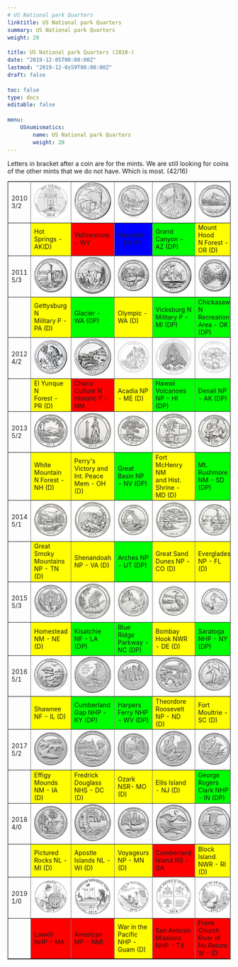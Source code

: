 ```yaml
---
# US National park Quarters
linktitle: US National park Quarters
summary: US National park Quarters
weight: 20

title: US National park Quarters (2010-)
date: "2019-12-05T00:00:00Z"
lastmod: "2019-12-0s59T00:00:00Z"
draft: false

toc: false
type: docs
editable: false

menu:
    USnumismatics:
        name: US National park Quarters
        weight: 20
---
```



Letters in bracket after a coin are for the mints. We are still looking for
coins of the other mints that we do not have. Which is most. (42/16)

 
<TABLE Border=1>
<TR>
<TD>2010<BR>3/2</TD>
<TD><IMG WIDTH=100 SRC=../USimages/HotSpringsNP2010.jpg></TD>
<TD><IMG WIDTH=100 SRC=../USimages/YellowstoneNP2010.jpg></TD>
<TD><IMG WIDTH=100 SRC=../USimages/YosemiteNP2010.jpg></TD>
<TD><IMG WIDTH=100 SRC=../USimages/GrandCanyonNP2010.jpg></TD>
<TD><IMG WIDTH=100 SRC=../USimages/MountHoodNP2010.jpg></TD>
</TR>
<TR>
<TD></TD>
<TD BGCOLOR="#FFFF00">
Hot Springs - AK(D)</TD>
<TD BGCOLOR="#FF0000">
Yellowstone - WY</TD>
<TD BGCOLOR="#0000FF">
Yosemite - CA (P)</TD>
<TD BGCOLOR="#00FF00">
Grand Canyon - AZ (DP)</TD>
<TD BGCOLOR="#FFFF00">
Mount Hood <BR>N Forest - OR (D)</TD>
</TR>
<TR>
<TD>2011<BR>5/3</TD>
<TD><IMG WIDTH=100 SRC=../USimages/GettysburgNP2011.jpg></TD>
<TD><IMG WIDTH=100 SRC=../USimages/GlacierNP2011.jpg></TD>
<TD><IMG WIDTH=100 SRC=../USimages/OlympicNP2011.jpg></TD>
<TD><IMG WIDTH=100 SRC=../USimages/VicksburgNP2011.jpg></TD>
<TD><IMG WIDTH=100 SRC=../USimages/ChickasawNP2011.jpg></TD>
</TR>
<TR>
<TD></TD>
<TD BGCOLOR="#FFFF00">
Gettysburg N <BR>Military P - PA (D)</TD>
<TD BGCOLOR="#00FF00">
Glacier - WA (DP)</TD>
<TD BGCOLOR="#FFFF00">
Olympic - WA (D)</TD>
<TD BGCOLOR="#00FF00">
Vicksburg N <BR>Military P - MI (DP)</TD>
<TD BGCOLOR="#00FF00">
Chickasaw N <BR>Recreation Area - OK (DP)</TD>
</TR>
<TR>
<TD>2012<BR>4/2</TD>
<TD><IMG WIDTH=100 SRC=../USimages/ElYunqueNF2012.jpg></TD>
<TD><IMG WIDTH=100 SRC=../USimages/ChacoCultureNHP2012.jpg></TD>
<TD><IMG WIDTH=100 SRC=../USimages/AcadiaNP2012.jpg></TD>
<TD><IMG WIDTH=100 SRC=../USimages/HawaiiVolcanoesNP2012.jpg></TD>
<TD><IMG WIDTH=100 SRC=../USimages/DenaliNP2012.jpg></TD>
</TR>
<TR>
<TD></TD>
<TD BGCOLOR="#FFFF00">
El Yunque N <BR>Forest - PR (D)</TD>
<TD BGCOLOR="#FF0000">
Chaco Culture N<BR> Historic P - NM</TD>
<TD BGCOLOR="#FFFF00">
Acadia NP - ME (D)</TD>
<TD BGCOLOR="#00FF00">
Hawaii Volcanoes NP - HI (DP)</TD>
<TD BGCOLOR="#00FF00">
Denali NP - AK (DP)</TD>
</TR>
<TR>
<TD>2013<BR>5/2</TD>
<TD><IMG WIDTH=100 SRC=../USimages/WhiteMntnNF2013.jpg></TD>
<TD><IMG WIDTH=100 SRC=../USimages/PerryVictoryIPM2013.jpg></TD>
<TD><IMG WIDTH=100 SRC=../USimages/GreatBasinNP2013.jpg></TD>
<TD><IMG WIDTH=100 SRC=../USimages/FortMcHenryMD2013.jpg></TD>
<TD><IMG WIDTH=100 SRC=../USimages/MtRushmoreNM2013.jpg></TD>
</TR>
<TR>
<TD></TD>
<TD BGCOLOR="#FFFF00">
White Mountain<BR>N Forest - NH (D)</TD>
<TD BGCOLOR="#FFFF00">
Perry's Victory and<BR> Int. Peace Mem - OH (D)</TD>
<TD BGCOLOR="#00FF00">
Great Basin NP - NV (DP)</TD>
<TD BGCOLOR="#FFFF00">
Fort McHenry NM<BR>and Hist. Shrine - MD (D)</TD>
<TD BGCOLOR="#00FF00">
Mt. Rushmore NM - SD (DP)</TD>
</TR>
<TR>
<TD>2014<BR>5/1</TD>
<TD><IMG WIDTH=100 SRC=../USimages/GreatSmokyMountainsNP2014.jpg></TD>
<TD><IMG WIDTH=100 SRC=../USimages/ShenandoahNP2014.jpg></TD>
<TD><IMG WIDTH=100 SRC=../USimages/ArchesNP2014.jpg></TD>
<TD><IMG WIDTH=100 SRC=../USimages/GreatSandDunesNP2014.jpg></TD>
<TD><IMG WIDTH=100 SRC=../USimages/EvergladesNP2014.jpg></TD>
</TR>
<TR>
<TD></TD>
<TD BGCOLOR="#FFFF00">
Great Smoky Mountains NP - TN (D)</TD>
<TD BGCOLOR="#FFFF00">
Shenandoah NP - VA (D)</TD>
<TD BGCOLOR="#00FF00">
Arches NP - UT (DP)</TD>
<TD BGCOLOR="#FFFF00">
Great Sand Dunes NP - CO (D)</TD>
<TD BGCOLOR="#FFFF00">
Everglades NP - FL (D)</TD>
</TR>
<TR>
<TD>2015<BR>5/3</TD>
<TD><IMG WIDTH=100 SRC=../USimages/HomesteadNM2015.jpg></TD>
<TD><IMG WIDTH=100 SRC=../USimages/KisatchieNF2015.jpg></TD>
<TD><IMG WIDTH=100 SRC=../USimages/BlueRidgeParkway2015.jpg></TD>
<TD><IMG WIDTH=100 SRC=../USimages/BombayHookNWR2015.jpg></TD>
<TD><IMG WIDTH=100 SRC=../USimages/SaratogaNHP2015.jpg></TD>
</TR>
<TR>
<TD></TD>
<TD BGCOLOR="#FFFF00">
Homestead NM - NE (D)</TD>
<TD BGCOLOR="#00FF00">
Kisatchie NF - LA (DP)</TD>
<TD BGCOLOR="#00FF00">
Blue Ridge Parkway - NC (DP)</TD>
<TD BGCOLOR="#FFFF00">
Bombay Hook NWR - DE (D)</TD>
<TD BGCOLOR="#00FF00">
Saratoga NHP - NY (DP)</TD>
</TR>

<TR>
<TD>2016<BR>5/1</TD>
<TD><IMG WIDTH=100 SRC=../USimages/2016Shawnee_Illinois.jpg></TD>
<TD><IMG WIDTH=100 SRC=../USimages/2016CumberlandGap_Kentuky.jpg></TD>
<TD><IMG WIDTH=100 SRC=../USimages/2016HarpersFerry_WVirginia.jpg></TD>
<TD><IMG WIDTH=100 SRC=../USimages/2016TheodoreRoosevelt_NDakota.jpg></TD>
<TD><IMG WIDTH=100 SRC=../USimages/2016FortMoultrie_SCarolina.jpg></TD>
</TR>
<TR>
<TD></TD>
<TD BGCOLOR="#FFFF00">
Shawnee NF - IL (D)</TD>
<TD BGCOLOR="#00FF00">
Cumberland Gap NHP - KY (DP)</TD>
<TD BGCOLOR="#00FF00">
Harpers Ferry NHP - WV (DP)</TD>
<TD BGCOLOR="#FFFF00">
Theordore Roosevelt NP - ND (D) </TD>
<TD BGCOLOR="#FFFF00">
Fort Moultrie - SC (D)</TD>
</TR>

<TR>
<TD>2017<BR>5/2</TD>
<TD><IMG WIDTH=100 SRC=../USimages/effigy-mounds-iowa-2017.jpg></TD>
<TD><IMG WIDTH=100 SRC=../USimages/frederick-douglass-dc-2017.jpg></TD>
<TD><IMG WIDTH=100 SRC=../USimages/ozark-riverways-missouri-2017.jpg></TD>
<TD><IMG WIDTH=100 SRC=../USimages/ellis-island-new-jersey-2017.jpg></TD>
<TD><IMG WIDTH=100 SRC=../USimages/george-rogers-clark-indiana-2017.jpg></TD>
</TR>
<TR>
<TD></TD>
<TD BGCOLOR="#FFFF00">
Effigy Mounds NM - IA  (D)</TD>
<TD BGCOLOR="#FFFF00">
Fredrick Douglass NHS - DC  (D)</TD>
<TD BGCOLOR="#FFFF00">
Ozark NSR- MO  (D)</TD>
<TD BGCOLOR="#FFFF00">
Ellis Island - NJ  (D)</TD>
<TD BGCOLOR="#00FF00">
George Rogers Clark NHP - IN (DP)</TD>
</TR>

<TR>
<TD>2018<BR>4/0</TD>
<TD><IMG WIDTH=100 SRC=../USimages/pictured-rocks-michigan-2018.jpg></TD>
<TD><IMG WIDTH=100 SRC=../USimages/apostle-islands-wisconsin-2018.jpg></TD>
<TD><IMG WIDTH=100 SRC=../USimages/voyageurs-minnesota-2018.jpg></TD>
<TD><IMG WIDTH=100 SRC=../USimages/cumberland-island-georgia-2018.jpg></TD>
<TD><IMG WIDTH=100 SRC=../USimages/block-island-rhode-island-2018.jpg></TD>
</TR>
<TR>
<TD></TD>
<TD BGCOLOR="#FFFF00">
Pictured Rocks NL - MI (D)</TD>
<TD BGCOLOR="#FFFF00">
Apostle Islands NL - WI (D)</TD>
<TD BGCOLOR="#FFFF00">
Voyageurs NP - MN (D)</TD>
<TD BGCOLOR="#FF0000">
Cumberland Island NS - GA</TD>
<TD BGCOLOR="#FFFF00">
Block Island NWR - RI (D)</TD>
</TR>

<TR>
<TD>2019<BR>1/0</TD>
<TD><IMG WIDTH=100 SRC=../USimages/lowell-NHP-2019.jpg></TD>
<TD><IMG WIDTH=100 SRC=../USimages/american-memorial-park-2019.jpg></TD>
<TD><IMG WIDTH=100 SRC=../USimages/war-in-the-pacific-2019.jpg></TD>
<TD><IMG WIDTH=100 SRC=../USimages/san-antonio-missions-2019.jpg></TD>
<TD><IMG WIDTH=100 SRC=../USimages/frank-church-river-of-no-return-wilderness-2019.jpg></TD>
</TR>
<TR>
<TD></TD>
<TD BGCOLOR="#FF0000">
Lowell NHP - MA</TD>
<TD BGCOLOR="#FF0000">
American MP - NMI</TD>
<TD BGCOLOR="#FFFF00">
War in the Pacific NHP - Guam (D)</TD>
<TD BGCOLOR="#FF0000">
San Antonio Missions NHP - TX</TD>
<TD BGCOLOR="#FF0000">
Frank Church River of No Return W - ID</TD>
</TR>

</TABLE>


